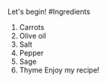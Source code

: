 Let's begin!
#Ingredients
1. Carrots
2. Olive oil
3. Salt
4. Pepper
5. Sage
6. Thyme
Enjoy my recipe!